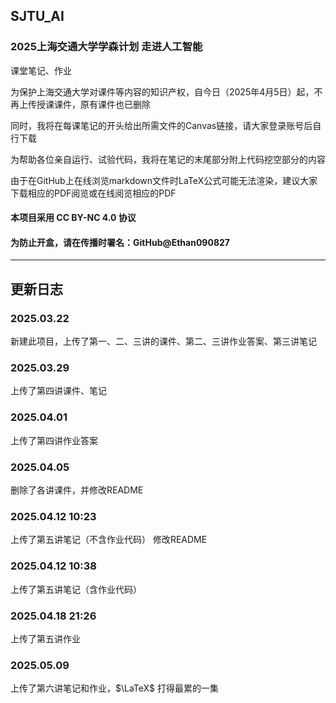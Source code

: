 ## SJTU_AI

### 2025上海交通大学学森计划 走进人工智能

课堂笔记、作业

为保护上海交通大学对课件等内容的知识产权，自今日（2025年4月5日）起，不再上传授课课件，原有课件也已删除

同时，我将在每课笔记的开头给出所需文件的Canvas链接，请大家登录账号后自行下载

为帮助各位亲自运行、试验代码，我将在笔记的末尾部分附上代码挖空部分的内容

由于在GitHub上在线浏览markdown文件时LaTeX公式可能无法渲染，建议大家下载相应的PDF阅览或在线阅览相应的PDF

#### 本项目采用 CC BY-NC 4.0 协议

#### 为防止开盒，请在传播时署名：GitHub@Ethan090827

---


## 更新日志

### 2025.03.22

新建此项目，上传了第一、二、三讲的课件、第二、三讲作业答案、第三讲笔记

### 2025.03.29

上传了第四讲课件、笔记

### 2025.04.01

上传了第四讲作业答案

### 2025.04.05

删除了各讲课件，并修改README

### 2025.04.12 10:23

上传了第五讲笔记（不含作业代码）
修改README

### 2025.04.12 10:38

上传了第五讲笔记（含作业代码）

### 2025.04.18 21:26

上传了第五讲作业

### 2025.05.09

上传了第六讲笔记和作业，$\LaTeX$ 打得最累的一集